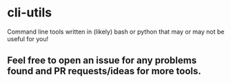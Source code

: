 # cli-utils
Command line tools written in (likely) bash or python that may or may not be useful for you!

## Feel free to open an issue for any problems found and PR requests/ideas for more tools. 

